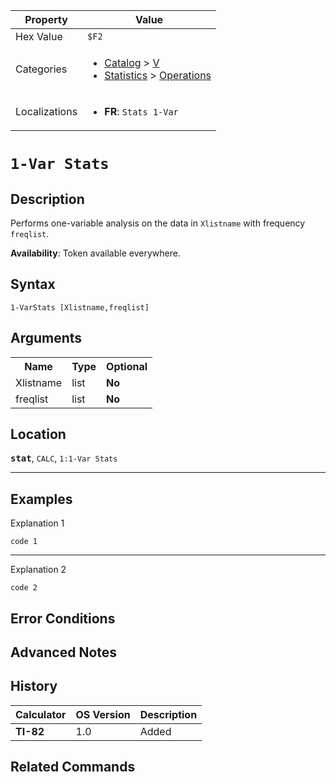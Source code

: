 | Property      | Value |
|---------------|-------|
| Hex Value     | `$F2`|
| Categories    | <ul><li>[Catalog](<../categories/Catalog.md>) > [V](<../categories/Catalog.md#V>)</li><li>[Statistics](<../categories/Statistics.md>) > [Operations](<../categories/Statistics.md#Operations>)</li></ul> |
| Localizations | <ul><li><b>FR</b>: `Stats 1-Var `</li></ul> |

# `1-Var Stats `

## Description
Performs one-variable analysis on the data in `Xlistname` with frequency `freqlist`.


<b>Availability</b>: Token available everywhere.

## Syntax
`1-VarStats [Xlistname,freqlist]`

## Arguments
<table>
<tr><th>Name</th><th>Type</th><th>Optional</th></tr>

<tr><td>Xlistname</td><td>list</td><td><b>No</b></td></tr>

<tr><td>freqlist</td><td>list</td><td><b>No</b></td></tr>

</table>

## Location
<tt><kbd><b>stat</b></kbd></tt>, `CALC`, `1:1-Var Stats`
<hr>

## Examples

Explanation 1
```ti-basic
code 1
```
---
Explanation 2
```ti-basic
code 2
```

## Error Conditions


## Advanced Notes


## History
| Calculator | OS Version | Description |
|------------|------------|-------------|
| <b>TI-82</b> | 1.0 | Added |

## Related Commands

